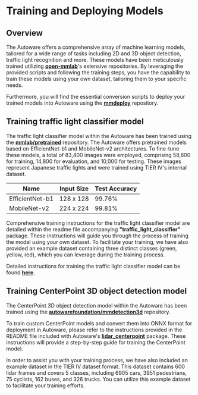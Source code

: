 # Training and Deploying Models

## Overview

The Autoware offers a comprehensive array of machine learning models, tailored for a wide range of tasks including 2D and 3D object detection,
traffic light recognition and more. These models have been meticulously trained utilizing **[open-mmlab](https://github.com/open-mmlab)**'s extensive repositories.
By leveraging the provided scripts and following the training steps, you have the capability to train these models using your own dataset,
tailoring them to your specific needs.

Furthermore, you will find the essential conversion scripts to deploy your trained models into Autoware using the **[mmdeploy](https://github.com/open-mmlab/mmdeploy)** repository.

## Training traffic light classifier model

The traffic light classifier model within the Autoware has been trained using the **[mmlab/pretrained](https://github.com/open-mmlab/mmpretrain)** repository.
The Autoware offers pretrained models based on EfficientNet-b1 and MobileNet-v2 architectures.
To fine-tune these models, a total of 83,400 images were employed, comprising 58,600 for training,
14,800 for evaluation, and 10,000 for testing. These images represent Japanese traffic lights and were trained using TIER IV's internal dataset.

| Name            | Input Size | Test Accuracy |
| --------------- | ---------- | ------------- |
| EfficientNet-b1 | 128 x 128  | 99.76%        |
| MobileNet-v2    | 224 x 224  | 99.81%        |

Comprehensive training instructions for the traffic light classifier model are detailed within
the readme file accompanying **"traffic_light_classifier"** package. These instructions will guide you through
the process of training the model using your own dataset. To facilitate your training, we have also provided
an example dataset containing three distinct classes (green, yellow, red), which you can leverage during the training process.

Detailed instructions for training the traffic light classifier model can be found **[here](https://github.com/autowarefoundation/autoware.universe/blob/main/perception/traffic_light_classifier/README.md)**.

## Training CenterPoint 3D object detection model

The CenterPoint 3D object detection model within the Autoware has been trained using the **[autowarefoundation/mmdetection3d](https://github.com/autowarefoundation/mmdetection3d/blob/main/projects/AutowareCenterPoint/README.md)** repository.

To train custom CenterPoint models and convert them into ONNX format for deployment in Autoware, please refer to the instructions provided in the README file included with Autoware's
**[lidar_centerpoint](https://autowarefoundation.github.io/autoware.universe/main/perception/lidar_centerpoint/)** package. These instructions will provide a step-by-step guide for training the CenterPoint model.

In order to assist you with your training process, we have also included an example dataset in the TIER IV dataset format.
This dataset contains 600 lidar frames and covers 5 classes, including 6905 cars, 3951 pedestrians, 75 cyclists, 162 buses, and 326 trucks.
You can utilize this example dataset to facilitate your training efforts.